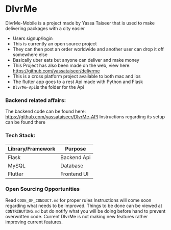 # DlvrMe


DlvrMe-Mobile is a project made by Yassa Taiseer that is used to make delivering packages with a city easier
  - Users signup/login
  - This is currently an open source project
  - They can then post an order worldwide and another user can drop it off somewhere else
  - Basically uber eats but anyone can deliver and make money
  - This Project has also been made on the web, view here: https://github.com/yassataiseer/delivrme
  - This is a cross platform project available to both mac and ios
  - The flutter app goes to a rest Api made with Python and Flask
  - ```DlvrMe-Api```is the folder for the Api

### Backend related affairs:
The backend code can be found here: https://github.com/yassataiseer/DlvrMe-API
Instructions regarding its setup can be found there


### Tech Stack:
|Library/Framework| Purpose |
| ------ | ------ |
| Flask | Backend Api |
| MySQL | Database |
| Flutter| Frontend UI |


### Open Sourcing Opportunities
Read ```CODE_OF_CONDUCT.md``` for proper rules
Instructions will come soon regarding what needs
to be improved.
Things to be done can be viewed at  ```CONTRIBUTING.md``` but do notify what
you will be doing before hand to prevent overwritten code.
Current DlvrMe is not making new features rather improving current features.
